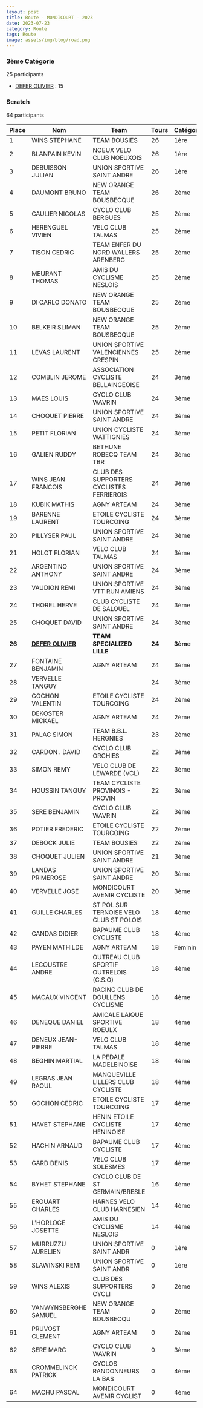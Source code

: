 ```yaml
---
layout: post
title: Route - MONDICOURT - 2023
date: 2023-07-23
category: Route
tags: Route
image: assets/img/blog/road.png
---
```


### 3ème Catégorie
25 participants
- [DEFER OLIVIER](https://teamspecializedlille.cc/coureurs/deferolivier) : 15

### Scratch
64 participants

| Place | Nom | Team | Tours | Catégorie | Temps |
|---|---|---|---|---|---|
| 1 | WINS STEPHANE | TEAM BOUSIES | 26 | 1ère | 1:23:20 | 
| 2 | BLANPAIN KEVIN | NOEUX VELO CLUB NOEUXOIS | 26 | 1ère | 1:23:21 | 
| 3 | DEBUISSON JULIAN | UNION SPORTIVE SAINT ANDRE | 26 | 1ère | 1:23:38 | 
| 4 | DAUMONT BRUNO | NEW ORANGE TEAM BOUSBECQUE | 26 | 2ème | 1:25:25 | 
| 5 | CAULIER NICOLAS | CYCLO CLUB BERGUES | 25 | 2ème | 1:23:5 | 
| 6 | HERENGUEL VIVIEN | VELO CLUB TALMAS | 25 | 2ème | 1:23:5 | 
| 7 | TISON CEDRIC | TEAM ENFER DU NORD WALLERS ARENBERG | 25 | 2ème | 1:23:9 | 
| 8 | MEURANT THOMAS | AMIS DU CYCLISME NESLOIS | 25 | 2ème | 1:23:10 | 
| 9 | DI CARLO DONATO | NEW ORANGE TEAM BOUSBECQUE | 25 | 2ème | 1:23:16 | 
| 10 | BELKEIR SLIMAN | NEW ORANGE TEAM BOUSBECQUE | 25 | 2ème | 1:23:18 | 
| 11 | LEVAS LAURENT | UNION SPORTIVE VALENCIENNES CRESPIN | 25 | 2ème | 1:25:42 | 
| 12 | COMBLIN JEROME | ASSOCIATION CYCLISTE BELLAINGEOISE | 24 | 3ème | 1:11:16 | 
| 13 | MAES LOUIS | CYCLO CLUB WAVRIN | 24 | 3ème | 1:11:17 | 
| 14 | CHOQUET PIERRE | UNION SPORTIVE SAINT ANDRE | 24 | 3ème | 1:11:17 | 
| 15 | PETIT FLORIAN | UNION CYCLISTE WATTIGNIES | 24 | 3ème | 1:11:19 | 
| 16 | GALIEN RUDDY | BETHUNE ROBECQ TEAM TBR | 24 | 3ème | 1:11:19 | 
| 17 | WINS JEAN FRANCOIS | CLUB DES SUPPORTERS CYCLISTES FERRIEROIS | 24 | 3ème | 1:11:20 | 
| 18 | KUBIK MATHIS | AGNY ARTEAM | 24 | 3ème | 1:11:25 | 
| 19 | BARENNE LAURENT | ETOILE CYCLISTE TOURCOING | 24 | 3ème | 1:11:39 | 
| 20 | PILLYSER PAUL | UNION SPORTIVE SAINT ANDRE | 24 | 3ème | 1:13:36 | 
| 21 | HOLOT FLORIAN | VELO CLUB TALMAS | 24 | 3ème | 1:13:36 | 
| 22 | ARGENTINO ANTHONY | UNION SPORTIVE SAINT ANDRE | 24 | 3ème | 1:13:37 | 
| 23 | VAUDION REMI | UNION SPORTIVE VTT RUN AMIENS | 24 | 3ème | 1:13:37 | 
| 24 | THOREL HERVE | CLUB CYCLISTE DE SALOUEL | 24 | 3ème | 1:13:37 | 
| 25 | CHOQUET DAVID | UNION SPORTIVE SAINT ANDRE | 24 | 3ème | 1:13:38 | 
| **26** | **[DEFER OLIVIER](https://teamspecializedlille.cc/coureurs/deferolivier)** | **TEAM SPECIALIZED LILLE** | **24** | **3ème** | **1:13:38** | 
| 27 | FONTAINE BENJAMIN | AGNY ARTEAM | 24 | 3ème | 1:13:39 | 
| 28 | VERVELLE TANGUY |  | 24 | 3ème | 1:13:39 | 
| 29 | GOCHON VALENTIN | ETOILE CYCLISTE TOURCOING | 24 | 2ème | 1:23:17 | 
| 30 | DEKOSTER MICKAEL | AGNY ARTEAM | 24 | 2ème | 1:23:38 | 
| 31 | PALAC SIMON | TEAM B.B.L. HERGNIES | 23 | 2ème | 1:23:33 | 
| 32 | CARDON . DAVID | CYCLO CLUB ORCHIES | 22 | 3ème | 1:12:10 | 
| 33 | SIMON REMY | VELO CLUB DE LEWARDE (VCL) | 22 | 3ème | 1:12:37 | 
| 34 | HOUSSIN TANGUY | TEAM CYCLISTE PROVINOIS - PROVIN | 22 | 3ème | 1:13:14 | 
| 35 | SERE BENJAMIN | CYCLO CLUB WAVRIN | 22 | 3ème | 1:13:24 | 
| 36 | POTIER FREDERIC | ETOILE CYCLISTE TOURCOING | 22 | 2ème | 1:14:32 | 
| 37 | DEBOCK JULIE | TEAM BOUSIES | 22 | 2ème | 1:22:56 | 
| 38 | CHOQUET JULIEN | UNION SPORTIVE SAINT ANDRE | 21 | 3ème | 1:12:53 | 
| 39 | LANDAS PRIMEROSE | UNION SPORTIVE SAINT ANDRE | 20 | 3ème | 1:11:25 | 
| 40 | VERVELLE JOSE | MONDICOURT AVENIR CYCLISTE | 20 | 3ème | 1:11:26 | 
| 41 | GUILLE CHARLES | ST POL SUR TERNOISE VELO CLUB ST POLOIS | 18 | 4ème | 1:16:30 | 
| 42 | CANDAS DIDIER | BAPAUME CLUB CYCLISTE | 18 | 4ème | 1:16:55 | 
| 43 | PAYEN MATHILDE | AGNY ARTEAM | 18 | Féminines | 1:16:55 | 
| 44 | LECOUSTRE ANDRE | OUTREAU CLUB SPORTIF OUTRELOIS (C.S.O) | 18 | 4ème | 1:16:56 | 
| 45 | MACAUX VINCENT | RACING CLUB DE DOULLENS CYCLISME | 18 | 4ème | 1:16:57 | 
| 46 | DENEQUE DANIEL | AMICALE LAIQUE SPORTIVE  ROEULX | 18 | 4ème | 1:16:57 | 
| 47 | DENEUX JEAN-PIERRE | VELO CLUB TALMAS | 18 | 4ème | 1:16:57 | 
| 48 | BEGHIN MARTIAL | LA PEDALE MADELEINOISE | 18 | 4ème | 1:16:57 | 
| 49 | LEGRAS JEAN RAOUL | MANQUEVILLE LILLERS CLUB CYCLISTE | 18 | 4ème | 1:16:59 | 
| 50 | GOCHON CEDRIC | ETOILE CYCLISTE TOURCOING | 17 | 4ème | 1:16:58 | 
| 51 | HAVET STEPHANE | HENIN ETOILE CYCLISTE HENINOISE | 17 | 4ème | 1:17:0 | 
| 52 | HACHIN ARNAUD | BAPAUME CLUB CYCLISTE | 17 | 4ème | 1:18:45 | 
| 53 | GARD DENIS | VELO CLUB SOLESMES | 17 | 4ème | 1:18:46 | 
| 54 | BYHET STEPHANE | CYCLO CLUB DE ST GERMAIN/BRESLE | 16 | 4ème | 1:18:47 | 
| 55 | EROUART CHARLES | HARNES VELO CLUB HARNESIEN | 14 | 4ème | 1:17:55 | 
| 56 | L'HORLOGE JOSETTE | AMIS DU CYCLISME NESLOIS | 14 | 4ème | 1:18:0 | 
| 57 | MURRUZZU AURELIEN | UNION SPORTIVE SAINT ANDR | 0 | 1ère | 0:38:53 | 
| 58 | SLAWINSKI REMI | UNION SPORTIVE SAINT ANDR | 0 | 1ère | 0:38:53 | 
| 59 | WINS ALEXIS | CLUB DES SUPPORTERS CYCLI | 0 | 2ème | 0:38:53 | 
| 60 | VANWYNSBERGHE SAMUEL | NEW ORANGE TEAM BOUSBECQU | 0 | 2ème | 0:38:53 | 
| 61 | PRUVOST CLEMENT | AGNY ARTEAM | 0 | 2ème | 0:38:53 | 
| 62 | SERE MARC | CYCLO CLUB WAVRIN | 0 | 3ème | 0:38:53 | 
| 63 | CROMMELINCK PATRICK | CYCLOS RANDONNEURS LA BAS | 0 | 4ème | 0:38:53 | 
| 64 | MACHU PASCAL | MONDICOURT AVENIR CYCLIST | 0 | 4ème | 0:38:53 | 
